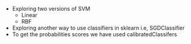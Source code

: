 - Exploring two versions of SVM
  - Linear
  - RBF
- Exploring another way to use classifiers in sklearn i.e, SGDClassifier
- To get the probabilities scores we have used calibratedClassifers
